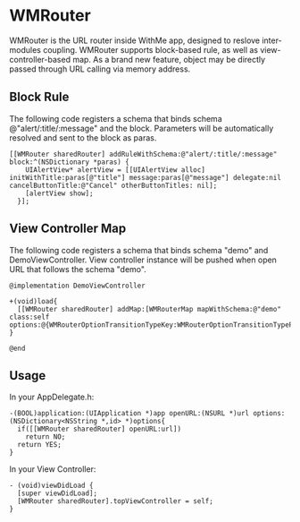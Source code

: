 # WMRouter

WMRouter is the URL router inside WithMe app, designed to reslove inter-modules coupling. 
WMRouter supports block-based rule, as well as view-controller-based map.
As a brand new feature, object may be directly passed through URL calling via memory address.


## Block Rule

The following code registers a schema that binds schema @"alert/:title/:message" and the block. Parameters will be automatically resolved and sent to the block as paras.

```objc
[[WMRouter sharedRouter] addRuleWithSchema:@"alert/:title/:message" block:^(NSDictionary *paras) {
    UIAlertView* alertView = [[UIAlertView alloc] initWithTitle:paras[@"title"] message:paras[@"message"] delegate:nil cancelButtonTitle:@"Cancel" otherButtonTitles: nil];
    [alertView show];
  }];
  ```



## View Controller Map

The following code registers a schema that binds schema "demo" and DemoViewController. View controller instance will be pushed when open URL that follows the schema "demo".

```objc
@implementation DemoViewController

+(void)load{
  [[WMRouter sharedRouter] addMap:[WMRouterMap mapWithSchema:@"demo" class:self options:@{WMRouterOptionTransitionTypeKey:WMRouterOptionTransitionTypePush}]];
}  

@end                                                                                                                      
```


## Usage

In your AppDelegate.h:
```objc
-(BOOL)application:(UIApplication *)app openURL:(NSURL *)url options:(NSDictionary<NSString *,id> *)options{
  if([[WMRouter sharedRouter] openURL:url])
    return NO;
  return YES;
}
```

In your View Controller:

```objc
- (void)viewDidLoad {
  [super viewDidLoad];
  [WMRouter sharedRouter].topViewController = self;
}
